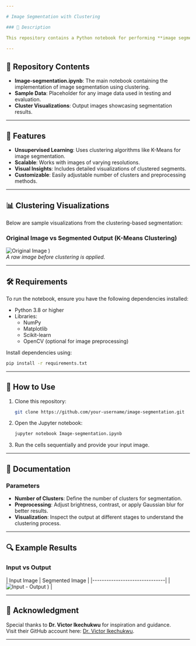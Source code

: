 ```yaml
---

# Image Segmentation with Clustering

### 📄 Description

This repository contains a Python notebook for performing **image segmentation** using clustering techniques. The approach leverages unsupervised learning methods to group pixels into clusters, facilitating tasks such as object identification and background separation in images. The code is designed for simplicity and extensibility, allowing both beginners and experts to adapt it to their needs.

---
```


## 📂 Repository Contents

- **Image-segmentation.ipynb**: The main notebook containing the implementation of image segmentation using clustering.
- **Sample Data**: Placeholder for any image data used in testing and evaluation.
- **Cluster Visualizations**: Output images showcasing segmentation results.

---

## 🚀 Features

- **Unsupervised Learning**: Uses clustering algorithms like K-Means for image segmentation.
- **Scalable**: Works with images of varying resolutions.
- **Visual Insights**: Includes detailed visualizations of clustered segments.
- **Customizable**: Easily adjustable number of clusters and preprocessing methods.

---

## 📊 Clustering Visualizations

Below are sample visualizations from the clustering-based segmentation:

### Original Image vs Segmented Output (K-Means Clustering)


![Original Image](https://github.com/user-attachments/assets/e9796c40-a930-47f5-8984-c0a8f55cd1b3)
)  
*A raw image before clustering is applied.*

---

## 🛠️ Requirements

To run the notebook, ensure you have the following dependencies installed:

- Python 3.8 or higher
- Libraries:
  - NumPy
  - Matplotlib
  - Scikit-learn
  - OpenCV (optional for image preprocessing)

Install dependencies using:

```bash
pip install -r requirements.txt
```

---

## 📜 How to Use

1. Clone this repository:
   ```bash
   git clone https://github.com/your-username/image-segmentation.git
   ```
2. Open the Jupyter notebook:
   ```bash
   jupyter notebook Image-segmentation.ipynb
   ```
3. Run the cells sequentially and provide your input image.

---

## 📘 Documentation

### Parameters

- **Number of Clusters**: Define the number of clusters for segmentation.
- **Preprocessing**: Adjust brightness, contrast, or apply Gaussian blur for better results.
- **Visualization**: Inspect the output at different stages to understand the clustering process.

---

## 🔍 Example Results

### Input vs Output

| Input Image | Segmented Image |
|-------------------------------|
| ![Input - Output](https://github.com/user-attachments/assets/f2a8ce6e-2fa0-4dca-81a2-665e52282193)
) |

---

## 🤝 Acknowledgment

Special thanks to **Dr. Victor Ikechukwu** for inspiration and guidance.  
Visit their GitHub account here: [Dr. Victor Ikechukwu](https://github.com/Victor-Ikechukwu).

---
